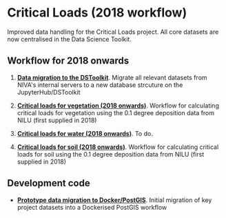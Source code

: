 # Critical Loads (2018 workflow)

Improved data handling for the Critical Loads project. All core datasets are now centralised in the Data Science Toolkit. 

## Workflow for 2018 onwards

 1. **[Data migration to the DSToolkit](http://nbviewer.jupyter.org/github/JamesSample/critical_loads_2/blob/master/notebooks/01_migrate_to_jhub.ipynb)**. Migrate all relevant datasets from NIVA's internal servers to a new database strcuture on the JupyterHub/DSToolkit
 
 2. **[Critical loads for vegetation (2018 onwards)](http://nbviewer.jupyter.org/github/JamesSample/critical_loads_2/blob/master/notebooks/02_deposition_and_vegetation_new_grid.ipynb)**. Workflow for calculating critical loads for vegetation using the 0.1 degree deposition data from NILU (first supplied in 2018)
 
 3. **[Critical loads for water (2018 onwards)](http://nbviewer.jupyter.org/github/JamesSample/critical_loads_2/blob/master/notebooks/03_water_new_grid.ipynb)**. To do.
 
 4. **[Critical loads for soil (2018 onwards)](http://nbviewer.jupyter.org/github/JamesSample/critical_loads_2/blob/master/notebooks/04_soil_new_grid.ipynb)**. Workflow for calculating critical loads for soil using the 0.1 degree deposition data from NILU (first supplied in 2018) 
 
## Development code

 * **[Prototype data migration to Docker/PostGIS](http://nbviewer.jupyter.org/github/JamesSample/critical_loads_2/blob/master/notebooks/migrate_to_docker_test.ipynb)**. Initial migration of key project datasets into a Dockerised PostGIS workflow
